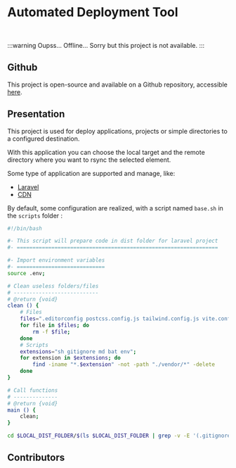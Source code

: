 <script setup>
import { VPTeamMembers } from 'vitepress/theme'

const additionalsMembers = []

const members = [
	...additionalsMembers,
  {
		avatar: "https://github.com/AlxisHenry.png",
		name: "Alexis Henry",
		title: "Contributor",
		links: [
			{ icon: "github", link: "https://github.com/Alxishenry" },
			{
				icon: "linkedin",
				link: "https://www.linkedin.com/in/alexishenry03",
			},
  	],
  },
];

</script>

# Automated Deployment Tool <Badge type="tip" text="v0.0.5" />

<br>

:::warning Oupss... 
Offline... Sorry but this project is not available.
:::

## Github

This project is open-source and available on a Github repository, accessible [here](https://github.com/AlxisHenry/deployment). 

## Presentation

This project is used for deploy applications, projects or simple directories to a configured destination.

With this application you can choose the local target and the remote directory where you want to rsync the selected element.

Some type of application are supported and manage, like: 

- [Laravel](https://laravel.com/)
- [CDN](https://github.com/AlxisHenry/cdn.alexishenry.eu)

By default, some configuration are realized, with a script named `base.sh` in the `scripts` folder :

```bash
#!/bin/bash

#- This script will prepare code in dist folder for laravel project
#- ================================================================

#- Import environment variables
#- ============================
source .env;

# Clean useless folders/files
# ---------------------------
# @return {void}
clean () {
	# Files
	files=".editorconfig postcss.config.js tailwind.config.js vite.config.js package.json package-lock.json webpack.mix.js composer.lock";
	for file in $files; do
		rm -f $file;
	done
	# Scripts
	extensions="sh gitignore md bat env";
	for extension in $extensions; do
		find -iname "*.$extension" -not -path "./vendor/*" -delete
	done
}

# Call functions
# --------------
# @return {void}
main () {
	clean;
}

cd $LOCAL_DIST_FOLDER/$(ls $LOCAL_DIST_FOLDER | grep -v -E '(.gitignore|readme.md)') && main;
```

## Contributors

<VPTeamMembers size="medium" :members="members" />
